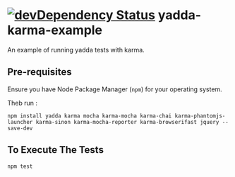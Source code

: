 [![devDependency Status](http://img.shields.io/gemnasium/zpratt/yadda-karma-example.svg?style=flat)](https://gemnasium.com/zpratt/yadda-karma-example#development-dependencies)
yadda-karma-example
===================

An example of running yadda tests with karma.

## Pre-requisites

Ensure you have Node Package Manager (`npm`) for your operating system.

Theb run : 

`npm install yadda karma mocha karma-mocha karma-chai karma-phantomjs-launcher karma-sinon karma-mocha-reporter karma-browserifast jquery --save-dev`


## To Execute The Tests
`npm test`
